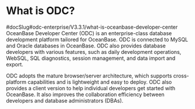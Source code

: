What is ODC? 
=================================
#docSlug#odc-enterprise/V3.3.1/what-is-oceanbase-developer-center
OceanBase Developer Center (ODC) is an enterprise-class database development platform tailored for OceanBase. ODC is connected to MySQL and Oracle databases in OceanBase. ODC also provides database developers with various features, such as daily development operations, WebSQL, SQL diagnostics, session management, and data import and export. 

ODC adopts the mature browser/server architecture, which supports cross-platform capabilities and is lightweight and easy to deploy. ODC also provides a client version to help individual developers get started with OceanBase. It also improves the collaboration efficiency between developers and database administrators (DBAs).

